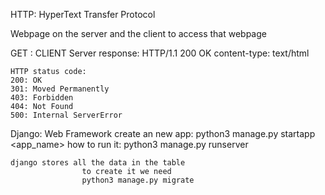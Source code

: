 HTTP: HyperText Transfer Protocol


Webpage on the server and the client to access that webpage


GET : CLIENT
Server response: HTTP/1.1 200 OK
        content-type: text/html

    HTTP status code:
    200: OK
    301: Moved Permanently
    403: Forbidden
    404: Not Found
    500: Internal ServerError

Django: Web Framework
    create an new app:
                    python3 manage.py startapp <app_name>
    how to run it:
                    python3 manage.py runserver

    django stores all the data in the table
                    to create it we need
                    python3 manage.py migrate

